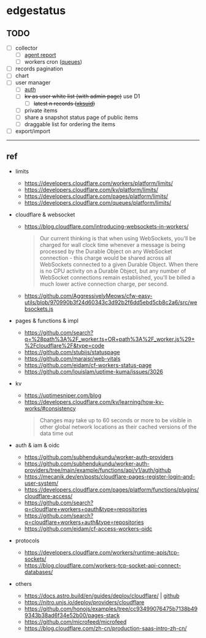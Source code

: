 # edgestatus

## TODO

-   [ ] collector
    -   [ ] [agent report](./api.md#report)
    -   [ ] workers cron ([queues](https://developers.cloudflare.com/queues/))
-   [ ] records pagination
-   [ ] chart
-   [ ] user manager
    -   [ ] [auth](https://github.com/subhendukundu/worker-auth-providers/tree/main/example/functions/api/v1/auth/github)
    -   [ ] ~~kv as user white list (with admin page)~~ use D1
        -   [ ] ~~latest n records ([xksuid](https://github.com/ValeriaVG/xksuid))~~
    -   [ ] private items
    -   [ ] share a snapshot status page of public items
    -   [ ] draggable list for ordering the items
-   [ ] export/import

---

## ref

-   limits

    -   https://developers.cloudflare.com/workers/platform/limits/
    -   https://developers.cloudflare.com/kv/platform/limits/
    -   https://developers.cloudflare.com/pages/platform/limits/
    -   https://developers.cloudflare.com/queues/platform/limits/

-   cloudflare & websocket

    -   https://blog.cloudflare.com/introducing-websockets-in-workers/
        > Our current thinking is that when using WebSockets, you'll be charged for wall clock time whenever a message is being processed by the Durable Object on any WebSocket connection - this charge would be shared across all WebSockets connected to a given Durable Object. When there is no CPU activity on a Durable Object, but any number of WebSocket connections remain established, you'll be billed a much lower active connection charge, per second.
    -   https://github.com/AggressivelyMeows/cfw-easy-utils/blob/970990b3f24d60343c3d92b2f6dd5ebd5cb8c2a6/src/websockets.js

-   pages & functions & impl

    -   https://github.com/search?q=%28path%3A%2F_worker.ts+OR+path%3A%2F_worker.js%29+%2Fcloudflare%2F&type=code
    -   https://github.com/stubijs/statuspage
    -   https://github.com/maraisr/web-vitals
    -   https://github.com/eidam/cf-workers-status-page
    -   https://github.com/louislam/uptime-kuma/issues/3026

-   kv

    -   https://uptimesniper.com/blog
    -   https://developers.cloudflare.com/kv/learning/how-kv-works/#consistency
        > Changes may take up to 60 seconds or more to be visible in other global network locations as their cached versions of the data time out

-   auth & iam & oidc

    -   https://github.com/subhendukundu/worker-auth-providers
    -   https://github.com/subhendukundu/worker-auth-providers/tree/main/example/functions/api/v1/auth/github
    -   https://mecanik.dev/en/posts/cloudflare-pages-register-login-and-user-system/
    -   https://developers.cloudflare.com/pages/platform/functions/plugins/cloudflare-access/
    -   https://github.com/search?q=cloudflare+workers+oauth&type=repositories
    -   https://github.com/search?q=cloudflare+workers+auth&type=repositories
    -   https://github.com/eidam/cf-access-workers-oidc

-   protocols

    -   https://developers.cloudflare.com/workers/runtime-apis/tcp-sockets/
    -   https://blog.cloudflare.com/workers-tcp-socket-api-connect-databases/

-   others

    -   https://docs.astro.build/en/guides/deploy/cloudflare/ | [github](https://github.com/withastro/astro/tree/c6e0d8e1cdf58e4cc797e86fb3cc4494e2111566/examples/framework-vue)
    -   https://nitro.unjs.io/deploy/providers/cloudflare
    -   https://github.com/honojs/examples/tree/cc93499076475b7138b499343b38ad6f34e52b00/pages-stack
    -   https://github.com/microfeed/microfeed
    -   https://blog.cloudflare.com/zh-cn/production-saas-intro-zh-cn/
